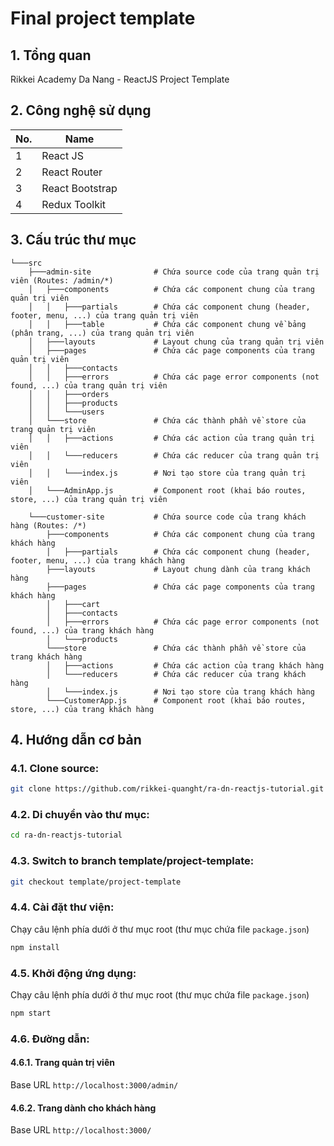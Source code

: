 # Final project template

## 1. Tổng quan
Rikkei Academy Da Nang - ReactJS Project Template

## 2. Công nghệ sử dụng

|No.|Name|
|---|----|
|1|React JS|
|2|React Router|
|3|React Bootstrap|
|4|Redux Toolkit|

## 3. Cấu trúc thư mục

```
└───src
    ├───admin-site              # Chứa source code của trang quản trị viên (Routes: /admin/*)
    │   ├───components          # Chứa các component chung của trang quản trị viên
    │   │   ├───partials        # Chứa các component chung (header, footer, menu, ...) của trang quản trị viên
    │   │   ├───table           # Chứa các component chung về bảng (phân trang, ...) của trang quản trị viên
    │   ├───layouts             # Layout chung của trang quản trị viên
    │   ├───pages               # Chứa các page components của trang quản trị viên
    │   │   ├───contacts
    │   │   ├───errors          # Chứa các page error components (not found, ...) của trang quản trị viên
    │   │   ├───orders
    │   │   ├───products
    │   │   └───users
    │   └───store               # Chứa các thành phần về store của trang quản trị viên
    │   │   ├───actions         # Chứa các action của trang quản trị viên
    │   │   └───reducers        # Chứa các reducer của trang quản trị viên
    │   │   └───index.js        # Nơi tạo store của trang quản trị viên
    │   └───AdminApp.js         # Component root (khai báo routes, store, ...) của trang quản trị viên

    └───customer-site           # Chứa source code của trang khách hàng (Routes: /*)
        ├───components          # Chứa các component chung của trang khách hàng
        │   ├───partials        # Chứa các component chung (header, footer, menu, ...) của trang khách hàng
        ├───layouts             # Layout chung dành của trang khách hàng
        ├───pages               # Chứa các page components của trang khách hàng
        │   ├───cart
        │   ├───contacts
        │   ├───errors          # Chứa các page error components (not found, ...) của trang khách hàng
        │   └───products
        └───store               # Chứa các thành phần về store của trang khách hàng
        │   ├───actions         # Chứa các action của trang khách hàng
        │   └───reducers        # Chứa các reducer của trang khách hàng
        │   └───index.js        # Nơi tạo store của trang khách hàng
        └───CustomerApp.js      # Component root (khai báo routes, store, ...) của trang khách hàng
```

## 4. Hướng dẫn cơ bản

### 4.1. Clone source:
```bash
git clone https://github.com/rikkei-quanght/ra-dn-reactjs-tutorial.git
```

### 4.2. Di chuyển vào thư mục:
```bash
cd ra-dn-reactjs-tutorial
```

### 4.3. Switch to branch template/project-template:

```bash
git checkout template/project-template
```

### 4.4. Cài đặt thư viện:
Chạy câu lệnh phía dưới ở thư mục root (thư mục chứa file `package.json`)
```bash
npm install
```

### 4.5. Khởi động ứng dụng:
Chạy câu lệnh phía dưới ở thư mục root (thư mục chứa file `package.json`)
```bash
npm start
```

### 4.6. Đường dẫn:

#### 4.6.1. Trang quản trị viên

Base URL `http://localhost:3000/admin/`

#### 4.6.2. Trang dành cho khách hàng

Base URL `http://localhost:3000/`
